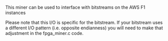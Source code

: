 This miner can be used to interface with bitstreams on the AWS F1 instances

Please note that this I/O is specific for the bitstream.  If your bitstream uses a different I/O pattern (i.e. opposite endianness) you will need to make that adjustment in the fpga_miner.c code.
